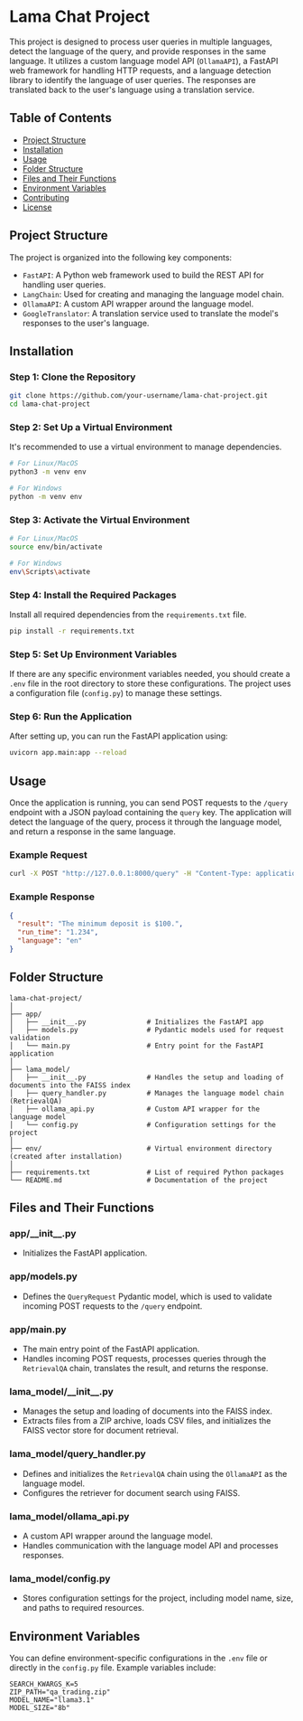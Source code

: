 # Lama Chat Project

This project is designed to process user queries in multiple languages, detect the language of the query, and provide responses in the same language. It utilizes a custom language model API (`OllamaAPI`), a FastAPI web framework for handling HTTP requests, and a language detection library to identify the language of user queries. The responses are translated back to the user's language using a translation service.

## Table of Contents
- [Project Structure](#project-structure)
- [Installation](#installation)
- [Usage](#usage)
- [Folder Structure](#folder-structure)
- [Files and Their Functions](#files-and-their-functions)
- [Environment Variables](#environment-variables)
- [Contributing](#contributing)
- [License](#license)

## Project Structure

The project is organized into the following key components:

- `FastAPI`: A Python web framework used to build the REST API for handling user queries.
- `LangChain`: Used for creating and managing the language model chain.
- `OllamaAPI`: A custom API wrapper around the language model.
- `GoogleTranslator`: A translation service used to translate the model's responses to the user's language.

## Installation

### Step 1: Clone the Repository
```bash
git clone https://github.com/your-username/lama-chat-project.git
cd lama-chat-project
```

### Step 2: Set Up a Virtual Environment
It's recommended to use a virtual environment to manage dependencies.

```bash
# For Linux/MacOS
python3 -m venv env

# For Windows
python -m venv env
```

### Step 3: Activate the Virtual Environment

```bash
# For Linux/MacOS
source env/bin/activate

# For Windows
env\Scripts\activate
```

### Step 4: Install the Required Packages
Install all required dependencies from the `requirements.txt` file.

```bash
pip install -r requirements.txt
```

### Step 5: Set Up Environment Variables
If there are any specific environment variables needed, you should create a `.env` file in the root directory to store these configurations. The project uses a configuration file (`config.py`) to manage these settings.

### Step 6: Run the Application
After setting up, you can run the FastAPI application using:

```bash
uvicorn app.main:app --reload
```

## Usage

Once the application is running, you can send POST requests to the `/query` endpoint with a JSON payload containing the `query` key. The application will detect the language of the query, process it through the language model, and return a response in the same language.

### Example Request

```bash
curl -X POST "http://127.0.0.1:8000/query" -H "Content-Type: application/json" -d '{"query": "What is the minimum deposit?"}'
```

### Example Response

```json
{
  "result": "The minimum deposit is $100.",
  "run_time": "1.234",
  "language": "en"
}
```

## Folder Structure

```plaintext
lama-chat-project/
│
├── app/
│   ├── __init__.py               # Initializes the FastAPI app
│   ├── models.py                 # Pydantic models used for request validation
│   └── main.py                   # Entry point for the FastAPI application
│
├── lama_model/
│   ├── __init__.py               # Handles the setup and loading of documents into the FAISS index
│   ├── query_handler.py          # Manages the language model chain (RetrievalQA)
│   ├── ollama_api.py             # Custom API wrapper for the language model
│   └── config.py                 # Configuration settings for the project
│
├── env/                          # Virtual environment directory (created after installation)
│
├── requirements.txt              # List of required Python packages
└── README.md                     # Documentation of the project
```

## Files and Their Functions

### app/\_\_init\_\_.py
- Initializes the FastAPI application.

### app/models.py
- Defines the `QueryRequest` Pydantic model, which is used to validate incoming POST requests to the `/query` endpoint.

### app/main.py
- The main entry point of the FastAPI application.
- Handles incoming POST requests, processes queries through the `RetrievalQA` chain, translates the result, and returns the response.

### lama_model/\_\_init\_\_.py
- Manages the setup and loading of documents into the FAISS index.
- Extracts files from a ZIP archive, loads CSV files, and initializes the FAISS vector store for document retrieval.

### lama_model/query_handler.py
- Defines and initializes the `RetrievalQA` chain using the `OllamaAPI` as the language model.
- Configures the retriever for document search using FAISS.

### lama_model/ollama_api.py
- A custom API wrapper around the language model.
- Handles communication with the language model API and processes responses.

### lama_model/config.py
- Stores configuration settings for the project, including model name, size, and paths to required resources.

## Environment Variables

You can define environment-specific configurations in the `.env` file or directly in the `config.py` file. Example variables include:

```plaintext
SEARCH_KWARGS_K=5
ZIP_PATH="qa_trading.zip"
MODEL_NAME="llama3.1"
MODEL_SIZE="8b"
```
